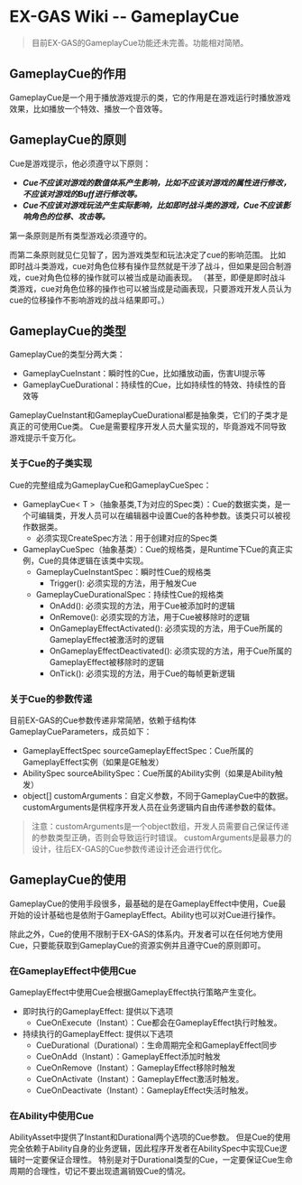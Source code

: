 # EX-GAS Wiki -- GameplayCue
>目前EX-GAS的GameplayCue功能还未完善。功能相对简陋。
## GameplayCue的作用
GameplayCue是一个用于播放游戏提示的类，它的作用是在游戏运行时播放游戏效果，比如播放一个特效、播放一个音效等。

## GameplayCue的原则
Cue是游戏提示，他必须遵守以下原则：
- _**Cue不应该对游戏的数值体系产生影响，比如不应该对游戏的属性进行修改，不应该对游戏的Buff进行修改等。**_
- _**Cue不应该对游戏玩法产生实际影响，比如即时战斗类的游戏，Cue不应该影响角色的位移、攻击等。**_

第一条原则是所有类型游戏必须遵守的。

而第二条原则就见仁见智了，因为游戏类型和玩法决定了cue的影响范围。
比如即时战斗类游戏，cue对角色位移有操作显然就是干涉了战斗，但如果是回合制游戏，cue对角色位移的操作就可以被当成是动画表现。
（甚至，即便是即时战斗类游戏，cue对角色位移的操作也可以被当成是动画表现，只要游戏开发人员认为cue的位移操作不影响游戏的战斗结果即可。）

## GameplayCue的类型
GameplayCue的类型分两大类：
- GameplayCueInstant：瞬时性的Cue，比如播放动画，伤害UI提示等
- GameplayCueDurational：持续性的Cue，比如持续性的特效、持续性的音效等

GameplayCueInstant和GameplayCueDurational都是抽象类，它们的子类才是真正的可使用Cue类。
Cue是需要程序开发人员大量实现的，毕竟游戏不同导致游戏提示千变万化。

### 关于Cue的子类实现
Cue的完整组成为GameplayCue和GameplayCueSpec：
- GameplayCue< T >（抽象基类,T为对应的Spec类）：Cue的数据实类，是一个可编辑类，开发人员可以在编辑器中设置Cue的各种参数。该类只可以被视作数据类。
  - 必须实现CreateSpec方法：用于创建对应的Spec类
- GameplayCueSpec（抽象基类）：Cue的规格类，是Runtime下Cue的真正实例，Cue的具体逻辑在该类中实现。
  - GameplayCueInstantSpec：瞬时性Cue的规格类
    - Trigger(): 必须实现的方法，用于触发Cue
  - GameplayCueDurationalSpec：持续性Cue的规格类
    - OnAdd(): 必须实现的方法，用于Cue被添加时的逻辑
    - OnRemove(): 必须实现的方法，用于Cue被移除时的逻辑
    - OnGameplayEffectActivated(): 必须实现的方法，用于Cue所属的GameplayEffect被激活时的逻辑
    - OnGameplayEffectDeactivated(): 必须实现的方法，用于Cue所属的GameplayEffect被移除时的逻辑
    - OnTick(): 必须实现的方法，用于Cue的每帧更新逻辑

### 关于Cue的参数传递
目前EX-GAS的Cue参数传递非常简陋，依赖于结构体GameplayCueParameters，成员如下：
- GameplayEffectSpec sourceGameplayEffectSpec：Cue所属的GameplayEffect实例（如果是GE触发）
- AbilitySpec sourceAbilitySpec：Cue所属的Ability实例（如果是Ability触发）
- object[] customArguments：自定义参数，不同于GameplayCue中的数据。
customArguments是供程序开发人员在业务逻辑内自由传递参数的载体。
>注意：customArguments是一个object数组，开发人员需要自己保证传递的参数类型正确，否则会导致运行时错误。
customArguments是最暴力的设计，往后EX-GAS的Cue参数传递设计还会进行优化。
## GameplayCue的使用
GameplayCue的使用手段很多，最基础的是在GameplayEffect中使用，Cue最开始的设计基础也是依附于GameplayEffect。Ability也可以对Cue进行操作。

除此之外，Cue的使用不限制于EX-GAS的体系内。开发者可以在任何地方使用Cue，只要能获取到GameplayCue的资源实例并且遵守Cue的原则即可。

### 在GameplayEffect中使用Cue
GameplayEffect中使用Cue会根据GameplayEffect执行策略产生变化。
- 即时执行的GameplayEffect: 提供以下选项
  - CueOnExecute（Instant）：Cue都会在GameplayEffect执行时触发。
- 持续执行的GameplayEffect: 提供以下选项
  - CueDurational（Durational）：生命周期完全和GameplayEffect同步
  - CueOnAdd（Instant）：GameplayEffect添加时触发
  - CueOnRemove（Instant）：GameplayEffect移除时触发
  - CueOnActivate（Instant）：GameplayEffect激活时触发。
  - CueOnDeactivate（Instant）：GameplayEffect失活时触发。

### 在Ability中使用Cue
AbilityAsset中提供了Instant和Durational两个选项的Cue参数。
但是Cue的使用完全依赖于Ability自身的业务逻辑，因此程序开发者在AbilitySpec中实现Cue逻辑时一定要保证合理性。
特别是对于Durational类型的Cue，一定要保证Cue生命周期的合理性，切记不要出现遗漏销毁Cue的情况。

